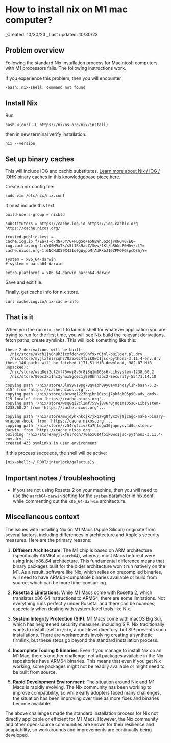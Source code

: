 # How to install nix on M1 mac computer?

_Created: 10/30/23
_Last updated: 10/30/23

## Problem overview

Following the standard Nix installation process for Macintosh computers with M1 processors fails. The following instructions work.

If you experience this problem, then you will encounter 

```
-bash: nix-shell: command not found
```

## Install Nix

Run

```
bash <(curl -L https://nixos.org/nix/install)
```

then in new terminal verify installation:

```
nix --version
```

## Set up binary caches

This will include IOG and cachix substitutes. [Learn more about Nix / IOG / IOHK binary caches in this knowledgebase piece here.](../what/iog-iohk-binary-cache.md)

Create a nix config file:

```
sudo vim /etc/nix/nix.conf
```

It must include this text:

```
build-users-group = nixbld

substituters = https://cache.iog.io https://iog.cachix.org https://cache.nixos.org/

trusted-public-keys = cache.iog.io:f/Ea+s+dFdN+3Y/G+FDgSq+a5NEWhJGzdjvKNGv0/EQ= iog.cachix.org-1:nYO0M9xTk/s5t1Bs9asZ/Sww/1Kt/hRhkLP0Hhv/ctY= cache.nixos.org-1:6NCHdD59X431o0gWypbMrAURkbJ16ZPMQFGspcDShjY=

system = x86_64-darwin
# system = aarch64-darwin

extra-platforms = x86_64-darwin aarch64-darwin
```
Save and exit file.

Finally, get cache info for nix store.

```
curl cache.iog.io/nix-cache-info
```

## That is it

When you the run `nix-shell` to launch shell for whatever application you are trying to run for the first time, you will see Nix build the relevant derivations, fetch paths, create symlinks. This will look something like this:

```
these 2 derivations will be built:
  /nix/store/akch1jy6h8k3icxfdchvy50hf9xr0jnl-builder.pl.drv
  /nix/store/myjlxfnlrcqh770a5x6z4f5ik0wc1jsc-python3-3.11.4-env.drv
these 146 paths will be fetched (171.51 MiB download, 982.87 MiB unpacked):
  /nix/store/wsq8qi2cl2mf75vwj8v6r8j8q1m105s6-Libsystem-1238.60.2
  /nix/store/00pc3kx1hc3ynwx5gc0c1j990hnh3bc2-Security-55471.14.18
...
copying path '/nix/store/3ln9yvs9pg78qvabh89y0a4m1hqzyl1h-bash-5.2-p15' from 'https://cache.nixos.org'...
copying path '/nix/store/a8rwng1223bqibn10zsij7pkfqh05p90-adv_cmds-119-locale' from 'https://cache.nixos.org'...
copying path '/nix/store/wsq8qi2cl2mf75vwj8v6r8j8q1m105s6-Libsystem-1238.60.2' from 'https://cache.nixos.org'...
...
copying path '/nix/store/mwjdyhkhkcjk7jxqzwg8fyxzvj9jcagd-make-binary-wrapper-hook' from 'https://cache.nixos.org'...
copying path '/nix/store/rz54rq2civz8a7hlqgw30japnycv4d0q-stdenv-darwin' from 'https://cache.nixos.org'...
building '/nix/store/myjlxfnlrcqh770a5x6z4f5ik0wc1jsc-python3-3.11.4-env.drv'...
created 433 symlinks in user environment
```

If this process succeeds, the shell will be active:

```
[nix-shell:~/_ROOT/interlock/galactus]$ 
```

## Important notes / troubleshooting

- If you are not using Rosetta 2 on your machine, then you will need to use the `aarch64-darwin` setting for the `system` parameter in nix.conf, while commenting out the `x86_64-darwin` architecture.

## Miscellaneous context

The issues with installing Nix on M1 Macs (Apple Silicon) originate from several factors, including differences in architecture and Apple's security measures. Here are the primary reasons:

1. **Different Architecture**: The M1 chip is based on ARM architecture (specifically ARM64 or `aarch64`), whereas most Macs before it were using Intel x86_64 architecture. This fundamental difference means that binary packages built for the older architecture won't run natively on the M1. As a result, software like Nix, which relies on precompiled binaries, will need to have ARM64-compatible binaries available or build from source, which can be more time-consuming.

2. **Rosetta 2 Limitations**: While M1 Macs come with Rosetta 2, which translates x86_64 instructions to ARM64, there are some limitations. Not everything runs perfectly under Rosetta, and there can be nuances, especially when dealing with system-level tools like Nix.

3. **System Integrity Protection (SIP)**: M1 Macs come with macOS Big Sur, which has heightened security measures, including SIP. Nix traditionally wants to install itself in `/nix`, a root-level directory, but SIP prevents such installations. There are workarounds involving creating a synthetic firmlink, but these steps go beyond the standard installation process.

4. **Incomplete Tooling & Binaries**: Even if you manage to install Nix on an M1 Mac, there's another challenge: not all packages available in the Nix repositories have ARM64 binaries. This means that even if you get Nix working, some packages might not be readily available or might need to be built from source.

5. **Rapid Development Environment**: The situation around Nix and M1 Macs is rapidly evolving. The Nix community has been working to improve compatibility, so while early adopters faced many challenges, the situation has been improving over time as more fixes and binaries become available.

The above challenges made the standard installation process for Nix not directly applicable or efficient for M1 Macs. However, the Nix community and other open-source communities are known for their resilience and adaptability, so workarounds and improvements are continually being developed.
